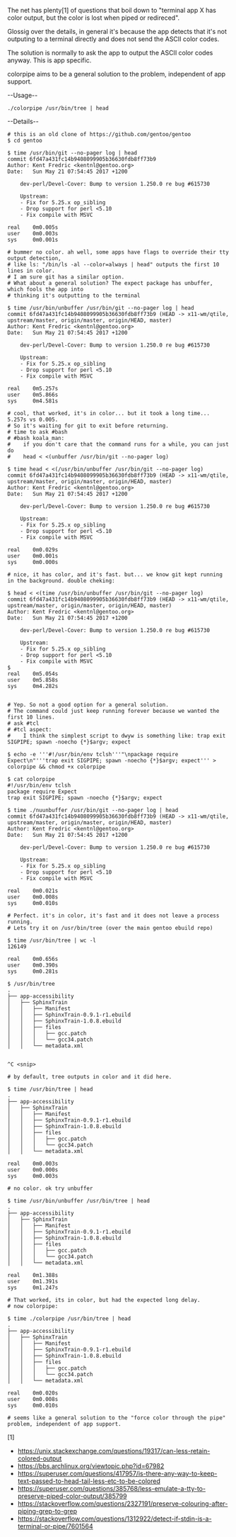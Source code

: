 
The net has plenty[1] of questions that boil down to "terminal app X has color output, but the color is lost when piped or redireced".

Glossig over the details, in general it's because the app detects that it's not outputing to a terminal directly and does not send the ASCII color codes.

The solution is normally to ask the app to output the ASCII color codes anyway. This is app specific.

colorpipe aims to be a general solution to the problem, independent of app support.

--Usage--

```
./colorpipe /usr/bin/tree | head
```


--Details--

```
# this is an old clone of https://github.com/gentoo/gentoo
$ cd gentoo

$ time /usr/bin/git --no-pager log | head
commit 6fd47a431fc14b9408099905b36630fdb8ff73b9
Author: Kent Fredric <kentnl@gentoo.org>
Date:   Sun May 21 07:54:45 2017 +1200

    dev-perl/Devel-Cover: Bump to version 1.250.0 re bug #615730
    
    Upstream:
    - Fix for 5.25.x op_sibling
    - Drop support for perl <5.10
    - Fix compile with MSVC

real    0m0.005s
user    0m0.003s
sys     0m0.001s

# bummer no color. ah well, some apps have flags to override their tty output detection,
# like ls: "/bin/ls -al --color=always | head" outputs the first 10 lines in color.
# I am sure git has a similar option.
# What about a general solution? The expect package has unbuffer, which fools the app into
# thinking it's outputting to the terminal

$ time /usr/bin/unbuffer /usr/bin/git --no-pager log | head
commit 6fd47a431fc14b9408099905b36630fdb8ff73b9 (HEAD -> x11-wm/qtile, upstream/master, origin/master, origin/HEAD, master)
Author: Kent Fredric <kentnl@gentoo.org>
Date:   Sun May 21 07:54:45 2017 +1200

    dev-perl/Devel-Cover: Bump to version 1.250.0 re bug #615730
    
    Upstream:
    - Fix for 5.25.x op_sibling
    - Drop support for perl <5.10
    - Fix compile with MSVC

real    0m5.257s
user    0m5.866s
sys     0m4.581s

# cool, that worked, it's in color... but it took a long time... 5.257s vs 0.005.
# So it's waiting for git to exit before returning.
# time to ask #bash
# #bash koala_man:
#    if you don't care that the command runs for a while, you can just do
#    head < <(unbuffer /usr/bin/git --no-pager log)

$ time head < <(/usr/bin/unbuffer /usr/bin/git --no-pager log)
commit 6fd47a431fc14b9408099905b36630fdb8ff73b9 (HEAD -> x11-wm/qtile, upstream/master, origin/master, origin/HEAD, master)
Author: Kent Fredric <kentnl@gentoo.org>
Date:   Sun May 21 07:54:45 2017 +1200

    dev-perl/Devel-Cover: Bump to version 1.250.0 re bug #615730
    
    Upstream:
    - Fix for 5.25.x op_sibling
    - Drop support for perl <5.10
    - Fix compile with MSVC

real    0m0.029s
user    0m0.001s
sys     0m0.000s

# nice, it has color, and it's fast. but... we know git kept running in the background. double cheking:

$ head < <(time /usr/bin/unbuffer /usr/bin/git --no-pager log)
commit 6fd47a431fc14b9408099905b36630fdb8ff73b9 (HEAD -> x11-wm/qtile, upstream/master, origin/master, origin/HEAD, master)
Author: Kent Fredric <kentnl@gentoo.org>
Date:   Sun May 21 07:54:45 2017 +1200

    dev-perl/Devel-Cover: Bump to version 1.250.0 re bug #615730
    
    Upstream:
    - Fix for 5.25.x op_sibling
    - Drop support for perl <5.10
    - Fix compile with MSVC
$ 
real    0m5.054s
user    0m5.858s
sys     0m4.282s


# Yep. So not a good option for a general solution.
# The command could just keep running forever because we wanted the first 10 lines.
# ask #tcl
# #tcl aspect:
#    I think the simplest script to dwyw is something like: trap exit SIGPIPE; spawn -noecho {*}$argv; expect

$ echo -e '''#!/usr/bin/env tclsh'''"\npackage require Expect\n"'''trap exit SIGPIPE; spawn -noecho {*}$argv; expect''' > colorpipe && chmod +x colorpipe

$ cat colorpipe
#!/usr/bin/env tclsh
package require Expect
trap exit SIGPIPE; spawn -noecho {*}$argv; expect

$ time ./nuunbuffer /usr/bin/git --no-pager log | head
commit 6fd47a431fc14b9408099905b36630fdb8ff73b9 (HEAD -> x11-wm/qtile, upstream/master, origin/master, origin/HEAD, master)
Author: Kent Fredric <kentnl@gentoo.org>
Date:   Sun May 21 07:54:45 2017 +1200

    dev-perl/Devel-Cover: Bump to version 1.250.0 re bug #615730
    
    Upstream:
    - Fix for 5.25.x op_sibling
    - Drop support for perl <5.10
    - Fix compile with MSVC

real    0m0.021s
user    0m0.008s
sys     0m0.010s

# Perfect. it's in color, it's fast and it does not leave a process running.
# Lets try it on /usr/bin/tree (over the main gentoo ebuild repo)

$ time /usr/bin/tree | wc -l
126149

real    0m0.656s
user    0m0.390s
sys     0m0.281s

$ /usr/bin/tree
.
├── app-accessibility
│   ├── SphinxTrain
│   │   ├── Manifest
│   │   ├── SphinxTrain-0.9.1-r1.ebuild
│   │   ├── SphinxTrain-1.0.8.ebuild
│   │   ├── files
│   │   │   ├── gcc.patch
│   │   │   └── gcc34.patch
│   │   └── metadata.xml


^C <snip>

# by default, tree outputs in color and it did here.

$ time /usr/bin/tree | head
.
├── app-accessibility
│   ├── SphinxTrain
│   │   ├── Manifest
│   │   ├── SphinxTrain-0.9.1-r1.ebuild
│   │   ├── SphinxTrain-1.0.8.ebuild
│   │   ├── files
│   │   │   ├── gcc.patch
│   │   │   └── gcc34.patch
│   │   └── metadata.xml

real    0m0.003s
user    0m0.000s
sys     0m0.003s

# no color. ok try unbuffer

$ time /usr/bin/unbuffer /usr/bin/tree | head
.
├── app-accessibility
│   ├── SphinxTrain
│   │   ├── Manifest
│   │   ├── SphinxTrain-0.9.1-r1.ebuild
│   │   ├── SphinxTrain-1.0.8.ebuild
│   │   ├── files
│   │   │   ├── gcc.patch
│   │   │   └── gcc34.patch
│   │   └── metadata.xml

real    0m1.388s
user    0m1.391s
sys     0m1.247s

# That worked, its in color, but had the expected long delay.
# now colorpipe:

$ time ./colorpipe /usr/bin/tree | head
.
├── app-accessibility
│   ├── SphinxTrain
│   │   ├── Manifest
│   │   ├── SphinxTrain-0.9.1-r1.ebuild
│   │   ├── SphinxTrain-1.0.8.ebuild
│   │   ├── files
│   │   │   ├── gcc.patch
│   │   │   └── gcc34.patch
│   │   └── metadata.xml

real    0m0.020s
user    0m0.008s
sys     0m0.010s

# seems like a general solution to the "force color through the pipe" problem, independent of app support.
```

[1]
* <https://unix.stackexchange.com/questions/19317/can-less-retain-colored-output>
* <https://bbs.archlinux.org/viewtopic.php?id=67982>
* <https://superuser.com/questions/417957/is-there-any-way-to-keep-text-passed-to-head-tail-less-etc-to-be-colored>
* <https://superuser.com/questions/385768/less-emulate-a-tty-to-preserve-piped-color-output/385799>
* <https://stackoverflow.com/questions/2327191/preserve-colouring-after-piping-grep-to-grep>
* <https://stackoverflow.com/questions/1312922/detect-if-stdin-is-a-terminal-or-pipe/7601564>


